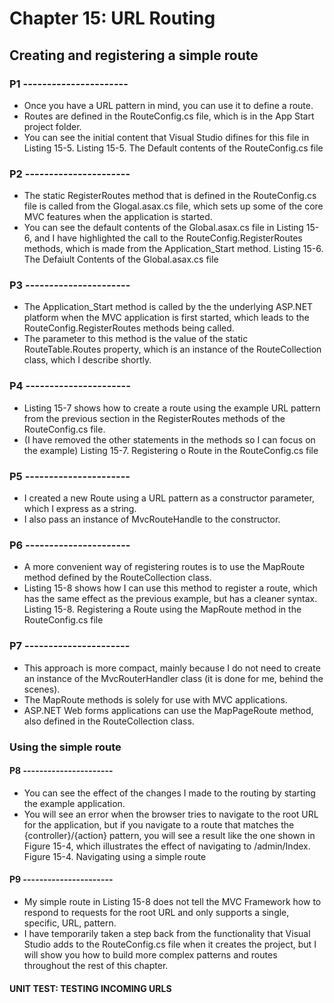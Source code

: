 # Chapter 15: URL Routing

## Creating and registering a simple route  

### P1 ----------------------

* Once you have a URL pattern in mind, you can use it to define a route.
* Routes are defined in the RouteConfig.cs file, which is in the App Start project folder.
* You can see the initial content that Visual Studio difines for this file in Listing 15-5.
    Listing 15-5. The Default contents of the RouteConfig.cs file

### P2 ----------------------

* The static RegisterRoutes method that is defined in the RouteConfig.cs file is called from the Glogal.asax.cs file, which sets up some of the core MVC features when the application is started.
* You can see the default contents of the Global.asax.cs file in Listing 15-6, and I have highlighted the call to the RouteConfig.RegisterRoutes methods, which is made from the Application_Start method.
    Listing 15-6. The Defaiult Contents of the Global.asax.cs file

### P3 ----------------------

* The Application_Start method is called by the the underlying ASP.NET platform when the MVC application is first started, which leads to the RouteConfig.RegisterRoutes methods being called.
* The parameter to this method is the value of the static RouteTable.Routes property, which is an instance of the RouteCollection class, which I describe shortly.

### P4 ----------------------

* Listing 15-7 shows how to create a route using the example URL pattern from the previous section in the RegisterRoutes methods of the RouteConfig.cs file.
* (I have removed the other statements in the methods so I can focus on the example)
    Listing 15-7. Registering o Route in the RouteConfig.cs file

### P5 ----------------------

* I created a new Route using a URL pattern as a constructor parameter, which I express as a string.
* I also pass an instance of MvcRouteHandle to the constructor.

### P6 ----------------------

* A more convenient way of registering routes is to use the MapRoute method defined by the RouteCollection class.
* Listing 15-8 shows how I can use this method to register a route, which has the same effect as the previous example, but has a cleaner syntax.
    Listing 15-8. Registering a Route using the MapRoute method in the RouteConfig.cs file

### P7 ----------------------

* This approach is more compact, mainly because I do not need to create an instance of the MvcRouterHandler class (it is done for me, behind the scenes).
* The MapRoute methods is solely for use with MVC applications.
* ASP.NET Web forms applications can use the MapPageRoute method, also defined in the RouteCollection class.

### Using the simple route

#### P8 ----------------------

* You can see the effect of the changes I made to the routing by starting the example application.
* You will see an error when the browser tries to navigate to the root URL for the application, but if you navigate to a route that matches the {controller}/{action} pattern, you will see a result like the one shown in Figure 15-4, which illustrates the effect of navigating to /admin/Index.
    Figure 15-4. Navigating using a simple route

#### P9 ----------------------

* My simple route in Listing 15-8 does not tell the MVC Framework how to respond to requests for the root URL and only supports a single, specific, URL, pattern.
* I have temporarily taken a step back from the functionality that Visual Studio adds to the RouteConfig.cs file when it creates the project, but I will show you how to build more complex patterns and routes throughout the rest of this chapter.

#### UNIT TEST: TESTING INCOMING URLS

<!--
# Chapter 15: URL Routing
## Creating and registering a simple route
### Using the simple route
#### UNIT TEST: TESTING INCOMING URLS    

> SUMMARRY AND UPDATE ==========================
.
> CONTENTS =====================================
# Chapter 15: URL Routing
## Creating and registering a simple route
### Using the simple route
.
> GITHUB =====================================
https://github.com/deyran/asp-dot-net-training/blob/main/pro-asp-net-mvc/chapter-15/dd-creating-and-registering-a-simple-route.md
.
> # ==========================================
#DotNet #csharp #csharpdotnet #dotnetcore #csharpdeveloper #dotnetdevelopers #aspnetcore #ASPNET #aspdotnet #IT #developer #TI #tecnologia #DevOps #desenvolvedor #programador #software #homeoffice #dev #tecnologiadainformacao #devs #code #programacao #programação #tecnologiadainformação #sistemasdeinformação #engenhariadesoftware #GitHub #ASPNETMVC #ASPNET #MVC #core #MVC #route #urlroute #urlroting #urlpatterns #RoutingSystem
-->